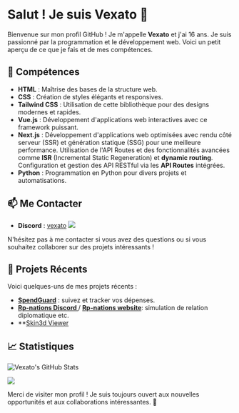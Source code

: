 # Salut ! Je suis Vexato :wave:

Bienvenue sur mon profil GitHub ! Je m'appelle **Vexato** et j'ai 16 ans. Je suis passionné par la programmation et le développement web. Voici un petit aperçu de ce que je fais et de mes compétences.

## :dart: Compétences

- **HTML** : Maîtrise des bases de la structure web.
- **CSS** : Création de styles élégants et responsives.
- **Tailwind CSS** : Utilisation de cette bibliothèque pour des designs modernes et rapides.
- **Vue.js** : Développement d'applications web interactives avec ce framework puissant.
- **Next.js** : Développement d'applications web optimisées avec rendu côté serveur (SSR) et génération statique (SSG) pour une meilleure performance. Utilisation de l'API Routes et des fonctionnalités avancées comme **ISR** (Incremental Static Regeneration) et **dynamic routing**. Configuration et gestion des API RESTful via les **API Routes** intégrées.
- **Python** : Programmation en Python pour divers projets et automatisations.

## :mailbox: Me Contacter

- **Discord** : [vexato](https://discord.com/users/vexato)
![](https://dcbadge.limes.pink/api/shield/937352018526347284)

N'hésitez pas à me contacter si vous avez des questions ou si vous souhaitez collaborer sur des projets intéressants !

## :rocket: Projets Récents

Voici quelques-uns de mes projets récents :

- **[SpendGuard](https://spendguard.live)** : suivez et tracker vos dépenses.
- **[Rp-nations Discord ](https://discord.gg/b9J862Khcm)**  / **[Rp-nations website](https://rpnations.live)**: simulation de relation diplomatique etc.
- **[Skin3d Viewer](https://market.azuriom.com/resources/148)

## :chart_with_upwards_trend: Statistiques

![Vexato's GitHub Stats](https://github-readme-stats.vercel.app/api?username=vexato&show_icons=true&hide_title=true&count_private=true&hide=prs)



<img src="https://wakatime.com/share/@74b92aa1-c514-4135-9d81-1008e8a13e79/c90a020f-9e8d-46f9-a3c6-f5fa7e8709ac.png" />


Merci de visiter mon profil ! Je suis toujours ouvert aux nouvelles opportunités et aux collaborations intéressantes. :rocket:
